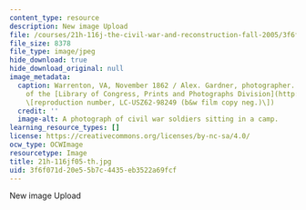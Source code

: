 ```yaml
---
content_type: resource
description: New image Upload
file: /courses/21h-116j-the-civil-war-and-reconstruction-fall-2005/3f6f071d20e55b7c4435eb3522a69fcf_21h-116jf05-th.jpg
file_size: 8378
file_type: image/jpeg
hide_download: true
hide_download_original: null
image_metadata:
  caption: Warrenton, VA, November 1862 / Alex. Gardner, photographer. (Image courtesy
    of the [Library of Congress, Prints and Photographs Division](http://www.loc.gov/rr/print)
    \[reproduction number, LC-USZ62-98249 (b&w film copy neg.)\])
  credit: ''
  image-alt: A photograph of civil war soldiers sitting in a camp.
learning_resource_types: []
license: https://creativecommons.org/licenses/by-nc-sa/4.0/
ocw_type: OCWImage
resourcetype: Image
title: 21h-116jf05-th.jpg
uid: 3f6f071d-20e5-5b7c-4435-eb3522a69fcf
---
```

New image Upload